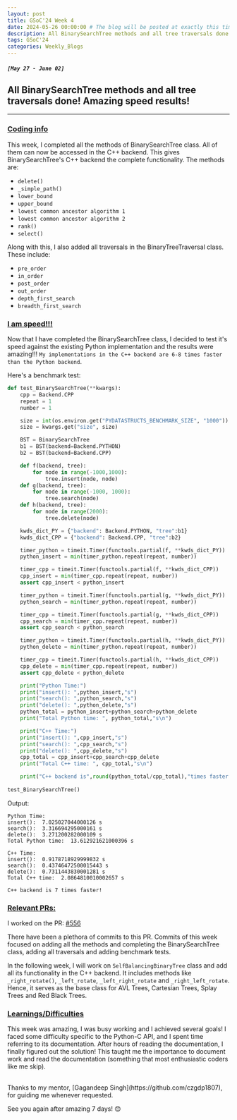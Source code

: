 ```yaml
---
layout: post
title: GSoC'24 Week 4
date: 2024-05-26 00:00:00 # The blog will be posted at exactly this time and date (based on the US time mostly)
description: All BinarySearchTree methods and all tree traversals done! Amazing speed results!
tags: GSoC'24
categories: Weekly_Blogs
---
```


##### `[May 27 - June 02]`

## All BinarySearchTree methods and all tree traversals done! Amazing speed results!

---
### <ins>Coding info</ins>

This week, I completed all the methods of BinarySearchTree class. All of them can now be accessed in the C++ backend. This gives BinarySearchTree's C++ backend the complete functionality. The methods are:
- `delete()`
- `_simple_path()`
- `lower_bound`
- `upper_bound`
- `lowest common ancestor algorithm 1`
- `lowest common ancestor algorithm 2`
- `rank()`
- `select()`

Along with this, I also added all traversals in the BinaryTreeTraversal class. These include:
 - `pre_order`
 - `in_order`
 - `post_order`
 - `out_order`
 - `depth_first_search`
 - `breadth_first_search`


### <ins>I am speed!!!</ins>

Now that I have completed the BinarySearchTree class, I decided to test it's speed against the existing Python implementation and the results were amazing!!! `My implementations in the C++ backend are 6-8 times faster than the Python backend`.

Here's a benchmark test:
```python
def test_BinarySearchTree(**kwargs):
    cpp = Backend.CPP
    repeat = 1
    number = 1

    size = int(os.environ.get("PYDATASTRUCTS_BENCHMARK_SIZE", "1000"))
    size = kwargs.get("size", size)

    BST = BinarySearchTree
    b1 = BST(backend=Backend.PYTHON)
    b2 = BST(backend=Backend.CPP)

    def f(backend, tree):
        for node in range(-1000,1000):
            tree.insert(node, node)
    def g(backend, tree):
        for node in range(-1000, 1000):
            tree.search(node)
    def h(backend, tree):
        for node in range(2000):
            tree.delete(node)

    kwds_dict_PY = {"backend": Backend.PYTHON, "tree":b1}
    kwds_dict_CPP = {"backend": Backend.CPP, "tree":b2}

    timer_python = timeit.Timer(functools.partial(f, **kwds_dict_PY))
    python_insert = min(timer_python.repeat(repeat, number))

    timer_cpp = timeit.Timer(functools.partial(f, **kwds_dict_CPP))
    cpp_insert = min(timer_cpp.repeat(repeat, number))
    assert cpp_insert < python_insert

    timer_python = timeit.Timer(functools.partial(g, **kwds_dict_PY))
    python_search = min(timer_python.repeat(repeat, number))

    timer_cpp = timeit.Timer(functools.partial(g, **kwds_dict_CPP))
    cpp_search = min(timer_cpp.repeat(repeat, number))
    assert cpp_search < python_search

    timer_python = timeit.Timer(functools.partial(h, **kwds_dict_PY))
    python_delete = min(timer_python.repeat(repeat, number))

    timer_cpp = timeit.Timer(functools.partial(h, **kwds_dict_CPP))
    cpp_delete = min(timer_cpp.repeat(repeat, number))
    assert cpp_delete < python_delete

    print("Python Time:")
    print("insert(): ",python_insert,"s")
    print("search(): ",python_search,"s")
    print("delete(): ",python_delete,"s")
    python_total = python_insert+python_search+python_delete
    print("Total Python time: ", python_total,"s\n")

    print("C++ Time:")
    print("insert(): ",cpp_insert,"s")
    print("search(): ",cpp_search,"s")
    print("delete(): ",cpp_delete,"s")
    cpp_total = cpp_insert+cpp_search+cpp_delete
    print("Total C++ time: ", cpp_total,"s\n")

    print("C++ backend is",round(python_total/cpp_total),"times faster!")
    
test_BinarySearchTree()
```
Output:
```
Python Time:
insert():  7.025027044000126 s
search():  3.316694295000161 s
delete():  3.271200282000109 s
Total Python time:  13.612921621000396 s

C++ Time:
insert():  0.9178718929999832 s
search():  0.43746472500015443 s
delete():  0.7311443830001281 s
Total C++ time:  2.0864810010002657 s

C++ backend is 7 times faster!
```

### <ins>Relevant PRs:</ins>

I worked on the PR: [#556](https://github.com/codezonediitj/pydatastructs/pull/556)

There have been a plethora of commits to this PR. Commits of this week focused on adding all the methods and completing the BinarySearchTree class, adding all traversals and adding benchmark tests.

In the following week, I will work on `SelfBalancingBinaryTree` class and add all its functionality in the C++ backend. It includes methods like `_right_rotate()`, `_left_rotate`, `_left_right_rotate` and `_right_left_rotate`. Hence, it serves as the base class for AVL Trees, Cartesian Trees, Splay Trees and Red Black Trees.

### <ins>Learnings/Difficulties</ins>

This week was amazing, I was busy working and I achieved several goals! I faced some difficulty specific to the Python-C API, and I spent time referring to its documentation. After hours of reading the documentation, I finally figured out the solution! This taught me the importance to document work and read the documentation (something that most enthusiastic coders like me skip).

<br>
Thanks to my mentor, [Gagandeep Singh](https://github.com/czgdp1807), for guiding me whenever requested.

See you again after amazing 7 days! 😊